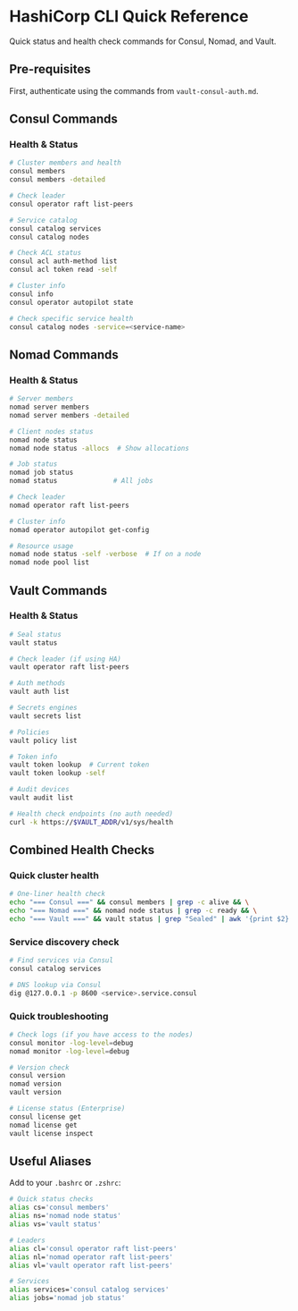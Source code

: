 # HashiCorp CLI Quick Reference

Quick status and health check commands for Consul, Nomad, and Vault.

## Pre-requisites

First, authenticate using the commands from `vault-consul-auth.md`.

## Consul Commands

### Health & Status

```bash
# Cluster members and health
consul members
consul members -detailed

# Check leader
consul operator raft list-peers

# Service catalog
consul catalog services
consul catalog nodes

# Check ACL status
consul acl auth-method list
consul acl token read -self

# Cluster info
consul info
consul operator autopilot state

# Check specific service health
consul catalog nodes -service=<service-name>
```

## Nomad Commands

### Health & Status

```bash
# Server members
nomad server members
nomad server members -detailed

# Client nodes status
nomad node status
nomad node status -allocs  # Show allocations

# Job status
nomad job status
nomad status              # All jobs

# Check leader
nomad operator raft list-peers

# Cluster info
nomad operator autopilot get-config

# Resource usage
nomad node status -self -verbose  # If on a node
nomad node pool list
```

## Vault Commands

### Health & Status

```bash
# Seal status
vault status

# Check leader (if using HA)
vault operator raft list-peers

# Auth methods
vault auth list

# Secrets engines
vault secrets list

# Policies
vault policy list

# Token info
vault token lookup  # Current token
vault token lookup -self

# Audit devices
vault audit list

# Health check endpoints (no auth needed)
curl -k https://$VAULT_ADDR/v1/sys/health
```

## Combined Health Checks

### Quick cluster health

```bash
# One-liner health check
echo "=== Consul ===" && consul members | grep -c alive && \
echo "=== Nomad ===" && nomad node status | grep -c ready && \
echo "=== Vault ===" && vault status | grep "Sealed" | awk '{print $2}'
```

### Service discovery check

```bash
# Find services via Consul
consul catalog services

# DNS lookup via Consul
dig @127.0.0.1 -p 8600 <service>.service.consul
```

### Quick troubleshooting

```bash
# Check logs (if you have access to the nodes)
consul monitor -log-level=debug
nomad monitor -log-level=debug

# Version check
consul version
nomad version
vault version

# License status (Enterprise)
consul license get
nomad license get
vault license inspect
```

## Useful Aliases

Add to your `.bashrc` or `.zshrc`:

```bash
# Quick status checks
alias cs='consul members'
alias ns='nomad node status'
alias vs='vault status'

# Leaders
alias cl='consul operator raft list-peers'
alias nl='nomad operator raft list-peers'
alias vl='vault operator raft list-peers'

# Services
alias services='consul catalog services'
alias jobs='nomad job status'
```
